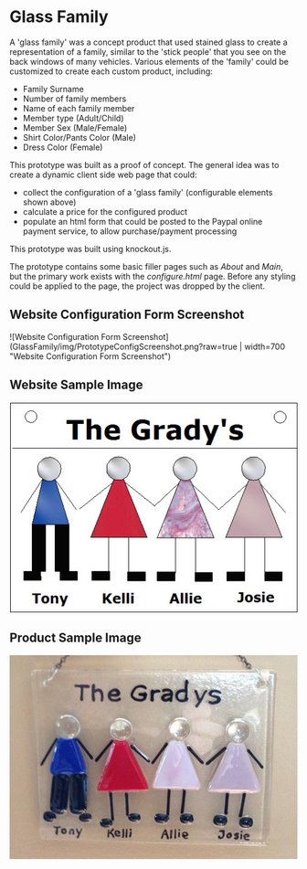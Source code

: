 ﻿# Glass Family

A 'glass family' was a concept product that used stained glass to create a representation of a family, similar to
the 'stick people' that you see on the back windows of many vehicles.  Various elements of the 'family' could be customized to create each custom product, including:

* Family Surname
* Number of family members
* Name of each family member
* Member type (Adult/Child)
* Member Sex (Male/Female)
* Shirt Color/Pants Color (Male)
* Dress Color (Female)

This prototype was built as a proof of concept.  The general idea was to create a dynamic client side web page that could:

* collect the configuration of a 'glass family' (configurable elements shown above)
* calculate a price for the configured product
* populate an html form that could be posted to the Paypal online payment service, to allow purchase/payment processing

This prototype was built using knockout.js.

The prototype contains some basic filler pages such as *About* and *Main*, but the primary work exists with the *configure.html* page.  Before any styling could be applied to the page, the project was dropped by the client.

## Website Configuration Form Screenshot
![Website Configuration Form Screenshot](GlassFamily/img/PrototypeConfigScreenshot.png?raw=true | width=700 "Website Configuration Form Screenshot")

## Website Sample Image
![Website Sample Image](GlassFamily/img/TheGradysSample.jpg?raw=true "Website Sample Image")

## Product Sample Image
![Product Sample Image](GlassFamily/img/GradyGlassSample.png?raw=true "Product Sample Image")

